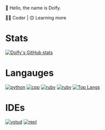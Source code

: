 👋 Hello, the name is Dolfy.

🧑‍💻 Coder | 😊 Learning more 

# Stats
[![Dolfy's GitHub stats](https://github-readme-stats.vercel.app/api?username=Penoziosmoon&show_icons=True&theme=radical)](https://github.com/penozious/github-readme-stats)

# Langauges
[![python](https://img.shields.io/badge/Python-FFD43B?style=for-the-badge&logo=python&logoColor=blue)](https://github.com/penozious/github-readme-stats)
[![cpp](https://img.shields.io/badge/C%2B%2B-00599C?style=for-the-badge&logo=c%2B%2B&logoColor=white)](https://github.com/penozious/github-readme-stats)
[![ruby](https://img.shields.io/badge/Ruby-CC342D?style=for-the-badge&logo=ruby&logoColor=white)](https://github.com/penozious/github-readme-stats)
[![ruby](https://img.shields.io/badge/Rust-black?style=for-the-badge&logo=rust&logoColor=#E57324)](https://github.com/penozious/github-readme-stats)
[![Top Langs](https://github-readme-stats.vercel.app/api/top-langs/?username=Penoziosmoon&layout=compact&theme=radical)](https://github.com/penozious/github-readme-stats)

# IDEs
[![vstud](https://img.shields.io/badge/Visual_Studio-5C2D91?style=for-the-badge&logo=visual%20studio&logoColor=white)](https://github.com/penozious/github-readme-stats)
[![repl](https://img.shields.io/badge/replit-667881?style=for-the-badge&logo=replit&logoColor=white)](https://replit.com/@penoziostream?tab=repls) 
